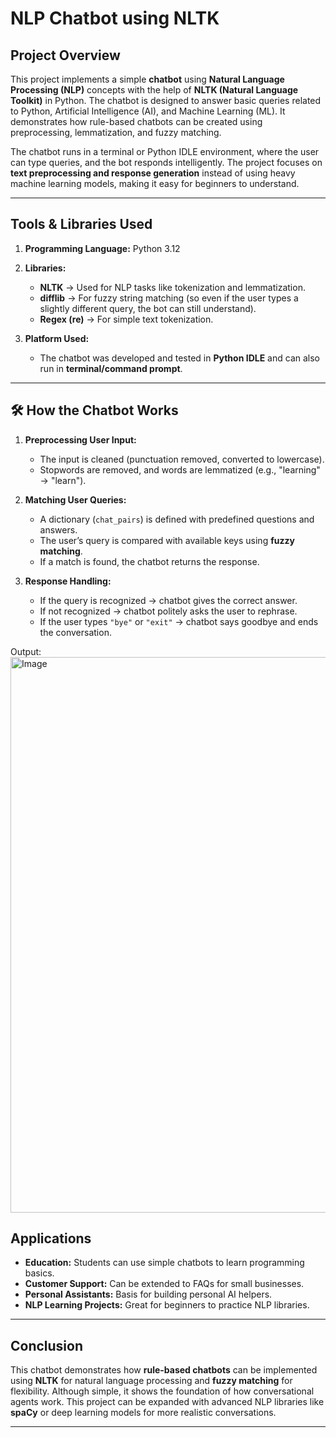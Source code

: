 
#  NLP Chatbot using NLTK

##  Project Overview

This project implements a simple **chatbot** using **Natural Language Processing (NLP)** concepts with the help of **NLTK (Natural Language Toolkit)** in Python. The chatbot is designed to answer basic queries related to Python, Artificial Intelligence (AI), and Machine Learning (ML). It demonstrates how rule-based chatbots can be created using preprocessing, lemmatization, and fuzzy matching.

The chatbot runs in a terminal or Python IDLE environment, where the user can type queries, and the bot responds intelligently. The project focuses on **text preprocessing and response generation** instead of using heavy machine learning models, making it easy for beginners to understand.

---

##  Tools & Libraries Used

1. **Programming Language:** Python 3.12

2. **Libraries:**

   * **NLTK** → Used for NLP tasks like tokenization and lemmatization.
   * **difflib** → For fuzzy string matching (so even if the user types a slightly different query, the bot can still understand).
   * **Regex (re)** → For simple text tokenization.

3. **Platform Used:**

   * The chatbot was developed and tested in **Python IDLE** and can also run in **terminal/command prompt**.

---

## 🛠 How the Chatbot Works

1. **Preprocessing User Input:**

   * The input is cleaned (punctuation removed, converted to lowercase).
   * Stopwords are removed, and words are lemmatized (e.g., "learning" → "learn").

2. **Matching User Queries:**

   * A dictionary (`chat_pairs`) is defined with predefined questions and answers.
   * The user’s query is compared with available keys using **fuzzy matching**.
   * If a match is found, the chatbot returns the response.

3. **Response Handling:**

   * If the query is recognized → chatbot gives the correct answer.
   * If not recognized → chatbot politely asks the user to rephrase.
   * If the user types `"bye"` or `"exit"` → chatbot says goodbye and ends the conversation.



Output:
<img width="1536" height="889" alt="Image" src="https://github.com/user-attachments/assets/30be2b1c-d594-4f27-9c12-972e4827a731" />


##  Applications

* **Education:** Students can use simple chatbots to learn programming basics.
* **Customer Support:** Can be extended to FAQs for small businesses.
* **Personal Assistants:** Basis for building personal AI helpers.
* **NLP Learning Projects:** Great for beginners to practice NLP libraries.

---



##  Conclusion

This chatbot demonstrates how **rule-based chatbots** can be implemented using **NLTK** for natural language processing and **fuzzy matching** for flexibility. Although simple, it shows the foundation of how conversational agents work. This project can be expanded with advanced NLP libraries like **spaCy** or deep learning models for more realistic conversations.

---




